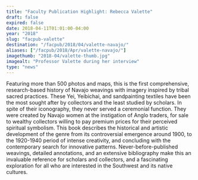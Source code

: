 ```yaml
---
title: "Faculty Publication Highlight: Rebecca Valette"
draft: false
expired: false
date: 2018-04-11T01:01:00-04:00
year: "2018"
slug: "facpub-valette"
destination: "/facpub/2018/04/valette-navajo/"
aliases: ["/facpub/2018/Apr/valette-navajo/"]
imagethumb: "2018-04/valette-thumb.jpg"
imagealt: "Professor Valette during her interview"
type: "news"
---
```


Featuring more than 500 photos and maps, this is the first comprehensive, research-based history of Navajo weavings with imagery inspired by tribal sacred practices. These Yei, Yeibichai, and sandpainting textiles have been the most sought after by collectors and the least studied by scholars. In spite of their iconography, they never served a ceremonial function. They were created by Navajo women at the instigation of Anglo traders, for sale to wealthy collectors willing to pay premium prices for their perceived spiritual symbolism. This book describes the historical and artistic development of the genre from its controversial emergence around 1900, to the 1920-1940 period of intense creativity, and concluding with the contemporary search for innovative patterns. Never-before-published weavings, detailed annotations, and an extensive bibliography make this an invaluable reference for scholars and collectors, and a fascinating exploration for all who are interested in the Southwest and its native cultures.
